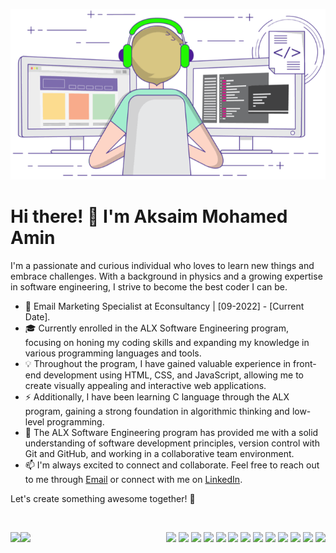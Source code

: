 <p align="center">
	<picture>
		<source
		  srcset="https://raw.githubusercontent.com/Aksaim-mohamed-amin/Aksaim-Mohamed-Amin/main/images/coding.png"
		  media="(prefers-color-scheme: dark)"
		/>
		<source
		  srcset="https://raw.githubusercontent.com/Aksaim-mohamed-amin/Aksaim-Mohamed-Amin/main/images/coding.gif"
		  media="(prefers-color-scheme: light), (prefers-color-scheme: no-preference)"
		/>
		<img src="https://raw.githubusercontent.com/Aksaim-mohamed-amin/Aksaim-Mohamed-Amin/main/images/coding.gif" />
	</picture>
</p>

# Hi there! 👋 I'm Aksaim Mohamed Amin

I'm a passionate and curious individual who loves to learn new things and embrace challenges. With a background in physics and a growing expertise in software engineering, I strive to become the best coder I can be.

- 💼 Email Marketing Specialist at Econsultancy | [09-2022] - [Current Date].
- 🎓 Currently enrolled in the ALX Software Engineering program, focusing on honing my coding skills and expanding my knowledge in various programming languages and tools.
- 💡 Throughout the program, I have gained valuable experience in front-end development using HTML, CSS, and JavaScript, allowing me to create visually appealing and interactive web applications.
- ⚡ Additionally, I have been learning C language through the ALX program, gaining a strong foundation in algorithmic thinking and low-level programming.
- 🌟 The ALX Software Engineering program has provided me with a solid understanding of software development principles, version control with Git and GitHub, and working in a collaborative team environment.
- 📫 I'm always excited to connect and collaborate. Feel free to reach out to me through [Email](mailto:aksaimmohamedamine@gmail.com) or connect with me on [LinkedIn](https://www.linkedin.com/in/aksaimmohamedamin/).

	
Let's create something awesome together! 🚀


<br>
<p>
	<picture>
		<source
		srcset="https://github-readme-stats.vercel.app/api?username=Aksaim-Mohamed-Amin&show_icons=true&hide_border=true&line_height=20&title_color=f6a5ff&icon_color=3acdd3&show_owner=true&theme=transparent"
		media="(prefers-color-scheme: dark)"
		/>
		<source
		srcset="https://github-readme-stats.vercel.app/api?username=Aksaim-Mohamed-Amin&show_icons=true&hide_border=true&line_height=20&title_color=03a8aa&icon_color=462a8c&show_owner=true"
		media="(prefers-color-scheme: light), (prefers-color-scheme: no-preference)"
		/>
		<img align="left" min-width="350" max-width="40%" src="https://github-readme-stats.vercel.app/api?username=Aksaim-Mohamed-Amin&show_icons=true&hide_border=true&line_height=20&title_color=03a8aa&icon_color=462a8c&show_owner=true" />
	</picture>
	<picture>
		<source
			srcset="https://github-readme-stats.vercel.app/api/top-langs/?username=Aksaim-Mohamed-Amin&layout=donut&size_weight=0.5&count_weight=0.5&hide_border=true&title_color=03a8aa&theme=transparent"
			media="(prefers-color-scheme: dark)"
			/>
		<source
			srcset="https://github-readme-stats.vercel.app/api/top-langs/?username=Aksaim-Mohamed-Amin&layout=donut&size_weight=0.5&count_weight=0.5&hide_border=true&title_color=03a8aa"
			media="(prefers-color-scheme: light), (prefers-color-scheme: no-preference)"
			/>
		<img align="left" min-width="350" max-width="30%" src="https://github-readme-stats.vercel.app/api/top-langs/?username=Aksaim-Mohamed-Amin&layout=donut&size_weight=0.5&count_weight=0.5&hide_border=true&title_color=03a8aa" />
	</picture>
	<p align="right">
		<img src="https://img.shields.io/badge/Language-005495?style=flat-square&logo=c&logoColor=white"/>
		<img src="https://img.shields.io/badge/-Linux-FCC624?style=flat-square&logo=linux&logoColor=black"/>
		<img src="https://img.shields.io/badge/Bash-56585d?style=flat-square&logo=gnubash&logoColor=white"/>
		<img src="https://img.shields.io/badge/Shell-4D4D4D?style=flat-square&logo=powershell&logoColor=white"/>
		<img src="https://img.shields.io/badge/-Javascript-yellow?style=flat-square&logo=JavaScript&logoColor=white"/>
		<img src="https://img.shields.io/badge/-HTML5-E34F26?style=flat-square&logo=HTML5&logoColor=white"/>
		<img src="https://img.shields.io/badge/-CSS3-1572B6?style=flat-square&logo=CSS3&logoColor=white"/>
		<img src="https://img.shields.io/badge/-Git-F44D27?style=flat-square&logo=Git&logoColor=white"/>
		<img src="https://img.shields.io/badge/-Github-181717?style=flat-square&logo=GitHub&logoColor=white"/>
		<img src="https://img.shields.io/badge/-Visual%20Studio%20Code-23A9F2?style=flat-square&logo=Visual%20Studio%20Code&logoColor=white"/>
		<img src="https://img.shields.io/badge/Emacs-7F5AB6?style=flat-square&logo=gnuemacs&logoColor=white"/>
		<img src="https://img.shields.io/badge/Vim-019733?style=flat-square&logo=vim&logoColor=white"/>
		<img src="https://img.shields.io/badge/-Slack-E01563?style=flat-square&logo=Slack&logoColor=white"/>
	</p>
</p>
